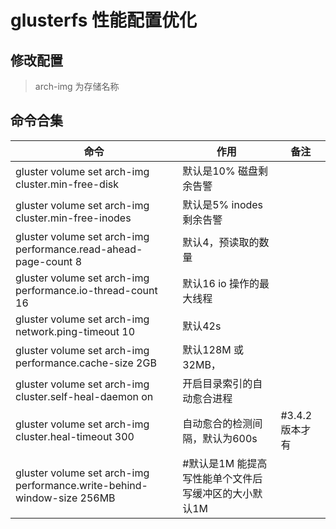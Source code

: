 # glusterfs 性能配置优化

## 修改配置

> arch-img 为存储名称

## 命令合集



| 命令                                                         | 作用                                                 | 备注           |
| ------------------------------------------------------------ | ---------------------------------------------------- | -------------- |
| gluster volume set arch-img cluster.min-free-disk            | 默认是10% 磁盘剩余告警                               |                |
| gluster volume set arch-img cluster.min-free-inodes          | 默认是5% inodes 剩余告警                             |                |
| gluster volume set arch-img performance.read-ahead-page-count 8 | 默认4，预读取的数量                                  |                |
| gluster volume set arch-img performance.io-thread-count 16   | 默认16 io 操作的最大线程                             |                |
| gluster volume set arch-img network.ping-timeout 10          | 默认42s                                              |                |
| gluster volume set arch-img performance.cache-size 2GB       | 默认128M 或32MB，                                    |                |
| gluster volume set arch-img cluster.self-heal-daemon on      | 开启目录索引的自动愈合进程                           |                |
| gluster volume set arch-img cluster.heal-timeout 300         | 自动愈合的检测间隔，默认为600s                       | #3.4.2版本才有 |
| gluster volume set arch-img performance.write-behind-window-size 256MB | #默认是1M 能提高写性能单个文件后写缓冲区的大小默认1M |                |